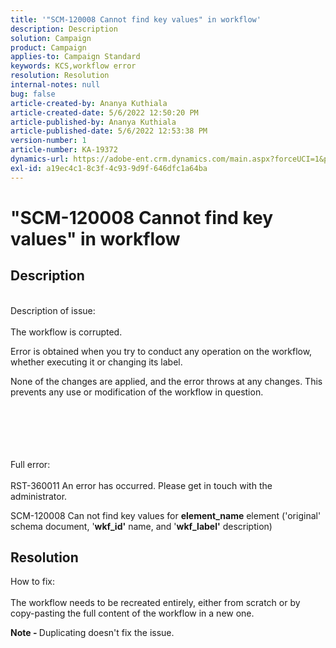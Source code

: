 ```yaml
---
title: '"SCM-120008 Cannot find key values" in workflow'
description: Description
solution: Campaign
product: Campaign
applies-to: Campaign Standard
keywords: KCS,workflow error
resolution: Resolution
internal-notes: null
bug: false
article-created-by: Ananya Kuthiala
article-created-date: 5/6/2022 12:50:20 PM
article-published-by: Ananya Kuthiala
article-published-date: 5/6/2022 12:53:38 PM
version-number: 1
article-number: KA-19372
dynamics-url: https://adobe-ent.crm.dynamics.com/main.aspx?forceUCI=1&pagetype=entityrecord&etn=knowledgearticle&id=3002eb10-3bcd-ec11-a7b5-0022480b639b
exl-id: a19ec4c1-8c3f-4c93-9d9f-646dfc1a64ba
---
```

# "SCM-120008 Cannot find key values" in workflow

## Description

<br>Description of issue:<br><br>
The workflow is corrupted.

Error is obtained when you try to conduct any operation on the workflow, whether executing it or changing its label.

None of the changes are applied, and the error throws at any changes. This prevents any use or modification of the workflow in question.
<br><br> <br><br>

<br><br>Full error:<br><br>
RST-360011 An error has occurred. Please get in touch with the administrator.

SCM-120008 Can not find key values ​​for <b>element_name</b> element ('original' schema document, '<b>wkf_id'</b> name, and '<b>wkf_label'</b> description)


## Resolution

How to fix:<br><br>
The workflow needs to be recreated entirely, either from scratch or by copy-pasting the full content of the workflow in a new one.

<b>Note - </b>Duplicating doesn't fix the issue.
